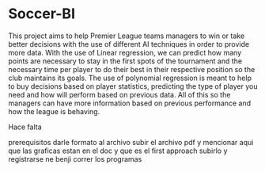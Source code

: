 # Soccer-BI
This project aims to help Premier League teams managers to win or take better decisions with the use of different AI techniques in order to provide more data. With the use of Linear regression, we can predict how many points are necessary to stay in the first spots of the tournament and the necessary time per player to do their best in their respective position so the club maintains its goals. The use of polynomial regression is meant to help to buy decisions based on player statistics, predicting the type of player you need and how will perform based on previous data. All of this so the managers can have more information based on previous performance and how the league is behaving.


Hace falta

prerequisitos
darle formato al archivo
subir el archivo pdf
y mencionar aqui que las graficas estan en el doc y que es el first approach
subirlo y registrarse ne benji
correr los programas
